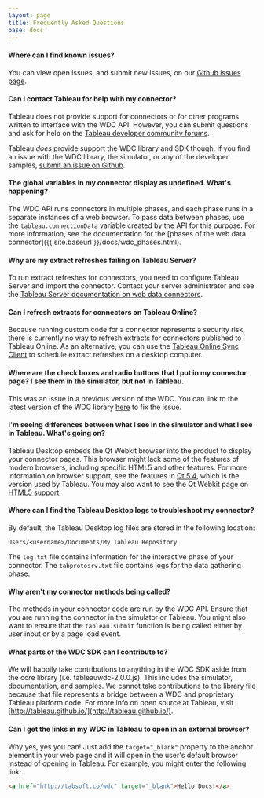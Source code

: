 ```yaml
---
layout: page
title: Frequently Asked Questions
base: docs
---
```


#### Where can I find known issues?

You can view open issues, and submit new issues, on our [Github issues page](https://github.com/tableau/webdataconnector/issues).

#### Can I contact Tableau for help with my connector?

Tableau does not provide support for connectors or for other programs written to interface with the WDC API. However, you can submit questions and ask for help on the [Tableau developer community forums](https://community.tableau.com/community/developers/content). 

Tableau *does* provide support the WDC library and SDK though. If you find an issue with the WDC library, the simulator, or any of the developer samples, [submit an issue on Github](https://github.com/tableau/webdataconnector/issues).

#### The global variables in my connector display as undefined. What's happening? 

The WDC API runs connectors in multiple phases, and each phase runs in a separate instances of a web browser. To pass data between phases, use the `tableau.connectionData` variable created by the API for this purpose. For more information, see the documentation for the [phases of the web data connector]({{ site.baseurl }}/docs/wdc_phases.html).

#### Why are my extract refreshes failing on Tableau Server?

To run extract refreshes for connectors, you need to configure Tableau Server and import the connector. Contact your server administrator and see the [Tableau Server documentation on web data connectors](http://onlinehelp.tableau.com/v0.0/server/en-us/help.htm#datasource_wdc.htm).

#### Can I refresh extracts for connectors on Tableau Online?

Because running custom code for a connector represents a security risk, there is currently no way to refresh extracts for connectors published to Tableau Online. As an alternative, you can use the [Tableau Online Sync Client](https://onlinehelp.tableau.com/current/online/en-us/to_sync_local_data.htm) to schedule extract refreshes on a desktop computer.

#### Where are the check boxes and radio buttons that I put in my connector page? I see them in the simulator, but not in Tableau.

This was an issue in a previous version of the WDC. You can link to the latest version of the WDC library [here](https://connectors.tableau.com/libs/tableauwdc-2.0.0-beta.js) to fix the issue.

#### I'm seeing differences between what I see in the simulator and what I see in Tableau. What's going on? 

Tableau Desktop embeds the Qt Webkit browser into the product to display your connector pages. This browser might lack some of the features of modern browsers, including specific HTML5 and other features. For more information on browser support, see the features in [Qt 5.4](https://wiki.qt.io/New_Features_in_Qt_5.4), which is the version used by Tableau. You may also want to see the Qt Webkit page on [HTML5 support](https://wiki.qt.io/Qt_Webkit_HTML5_Score). 

#### Where can I find the Tableau Desktop logs to troubleshoot my connector? 

By default, the Tableau Desktop log files are stored in the following location:

```
Users/<username>/Documents/My Tableau Repository
```

The `log.txt` file contains information for the interactive phase of your connector. The `tabprotosrv.txt` file contains logs for the data gathering phase. 

#### Why aren't my connector methods being called? 

The methods in your connector code are run by the WDC API. Ensure that you are running the connector in the simulator or Tableau. You might also want to ensure that the `tableau.submit` function is being called either by user input or by a page load event. 

#### What parts of the WDC SDK can I contribute to? 
We will happily take contributions to anything in the WDC SDK aside from the core library (i.e. tableauwdc-2.0.0.js).  This includes the simulator, documentation, and samples.  We cannot take contributions to the library file because that file represents a bridge between a WDC and proprietary Tableau platform code.  For more info on open source at Tableau, visit [http://tableau.github.io/](http://tableau.github.io/).

#### Can I get the links in my WDC in Tableau to open in an external browser?
Why yes, yes you can! Just add the `target="_blank"` property to the anchor element in your web page and it will open in the user's default browser instead
of opening in Tableau. For example, you might enter the following link:

```html
<a href="http://tabsoft.co/wdc" target="_blank">Hello Docs!</a>
```

